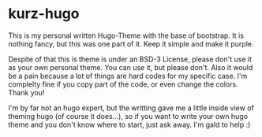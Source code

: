 # kurz-hugo

This is my personal written Hugo-Theme with the base of bootstrap. It is nothing fancy, but this was one part of it. Keep it simple and make it purple.

Despite of that this is theme is under an BSD-3 License, please don't use it as your own personal theme. You can use it, but please don't. Also it would be a pain because a lot of things are hard codes for my specific case. I'm complelty fine if you copy part of the code, or even change the colors. Thank you!

I'm by far not an hugo expert, but the writting gave me a little inside view of theming hugo (of course it does...), so if you want to write your own hugo theme and you don't know where to start, just ask away. I'm gald to help :) 